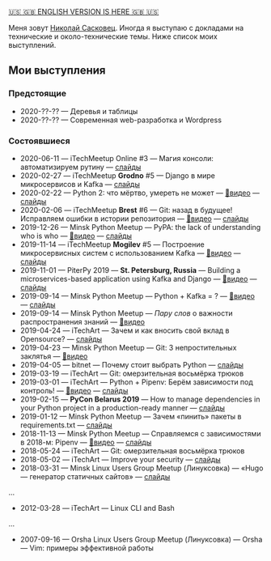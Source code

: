 [🇺🇸 🇬🇧 ENGLISH VERSION IS HERE 🇬🇧 🇺🇸]( https://shurph.github.io/talks/en.html)

Меня зовут [Николай Сасковец](https://github.com/shurph). Иногда я выступаю с докладами на технические и около-технические темы. Ниже список моих выступлений.

## Мои выступления


### Предстоящие
- 2020-??-??
  — Деревья и таблицы 
- 2020-??-??
  — Современная web-разработка и Wordpress

### Состоявшиеся
- 2020-06-11
  — iTechMeetup Online #3
  — Магия консоли: автоматизируем рутину
  — [слайды](https://shurph.github.io/talks/cli-tricks/)
- 2020-02-27
  — iTechMeetup **Grodno** #5
  — Django в мире микросервисов и Kafka
  — [слайды](https://shurph.github.io/talks/kafka-grodno)
- 2020-02-22
  — Python 2: что мёртво, умереть не может
  — [🎥видео](https://www.youtube.com/watch?v=riLf7nECQL0&list=PLpVeA1tdgfCDdciEIzfItkMXhXEUyFewL)
  — [слайды](https://shurph.github.io/talks/python-2-is-dead)
- 2020-02-06
  — iTechMeetup **Brest** #6
  — Git:  назад в будущее! Исправляем ошибки в истории репозитория
  — [🎥видео](https://www.youtube.com/watch?v=5goiwYdmDnU)
  — [слайды](https://shurph.github.io/talks/git-brest)
- 2019-12-26
  — Minsk Python Meetup
  — PyPA: the lack of understanding who is who
  — [🎥видео](https://www.youtube.com/watch?v=EKUUX_6rvx4&list=PLjiAaL1HtGPaMPlrZGCDzUCTsVAyTbHJ4&index=21)
  — [слайды](https://shurph.github.io/talks/python-pypa-joke)
- 2019-11-14
  — iTechMeetup **Mogilev** #5
  — Построение микросервисных систем с использованием Kafka
  — [🎥видео](https://www.youtube.com/watch?v=Q6rAuZ2W404)
  — [слайды](https://shurph.github.io/talks/kafka-mogilev)
- 2019-11-01
  — PiterPy 2019
  — **St. Petersburg, Russia**
  — Building a microservices-based application using Kafka and Django
  — [🎥видео](https://www.youtube.com/watch?v=CeOJlLVy6fw&list=PLQTGSfnaYlCtP2vTORCcXgF38Ky6_pgLp)
  — [слайды](https://shurph.github.io/talks/kafka-piterpy/)
- 2019-09-14
  — Minsk Python Meetup
  — Python + Kafka = ?
  — [🎥видео](https://www.youtube.com/watch?v=4HFAM9u1wKk&list=PLjiAaL1HtGPaMPlrZGCDzUCTsVAyTbHJ4&index=13)
  — [слайды](https://shurph.github.io/talks/python-kafka/)
- 2019-09-14
  — Minsk Python Meetup
  — _Пару слов_ о важности распространения знаний
  — [🎥видео](https://www.youtube.com/watch?v=kfVUE0QY7Jc&list=PLjiAaL1HtGPaMPlrZGCDzUCTsVAyTbHJ4&index=6&t=66)
- 2019-04-24
  — iTechArt
  — Зачем и как вносить свой вклад в Opensource?
  — [слайды](https://shurph.github.io/talks/opensource-taking-part/)
- 2019-04-23
  — Minsk Python Meetup
  — Git: 3 непростительных заклятья
  — [🎥видео](https://www.youtube.com/watch?v=OBrN-gwz8ec&list=PLjiAaL1HtGPaMPlrZGCDzUCTsVAyTbHJ4)
- 2019-04-05
  — bitnet
  — Почему стоит выбрать Python
  — [слайды](https://shurph.github.io/talks/python-choose-it/)
- 2019-03-19
  — iTechArt
  — Git: омерзительная восьмёрка трюков
- 2019-03-01
  — iTechArt
  — Python + Pipenv: Берём зависимости под контроль!
  — [🎥видео](https://www.youtube.com/watch?v=aX9GuAC3_aU)
  — [слайды](https://shurph.github.io/talks/python-dependencies-under-control/)
- 2019-02-15
  — **PyCon Belarus 2019**
  — How to manage dependencies in your Python project  in a production-ready manner
  — [слайды](https://shurph.github.io/talks/python-manage-dependencies/)
- 2019-01-12
  — Minsk Python Meetup
  — Зачем «пинить» пакеты в requirements.txt
  — [слайды](https://shurph.github.io/talks/python-pin-it/)
- 2018-11-13
  — Minsk Python Meetup
  — Справляемся с зависимостями в 2018-м: Pipenv
  — [🎥видео](https://www.youtube.com/watch?v=4lW2iZz7WBc)
  — [слайды](https://shurph.github.io/talks/pipenv/)
- 2018-05-24
  — iTechArt
  — Git: омерзительная восьмёрка трюков
- 2018-05-02
  — iTechArt
  — Improve your security
  — [слайды](https://www.slideshare.net/NikolaySaskovets/improve-your-security-2018)
- 2018-03-31
  — Minsk Linux Users Group Meetup (Линуксовка)
  — «Hugo — генератор статичных сайтов»
  — [слайды](https://www.slideshare.net/NikolaySaskovets/hugo-hugo-static-site-generator)


... 

- 2012-03-28 — iTechArt — Linux CLI and Bash

... 

- 2007-09-16 — Orsha Linux Users Group Meetup (Линуксовка) — Orsha — Vim: примеры эффективной работы

